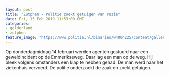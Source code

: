 ```yaml
---
layout: post
title: "Zutphen - Politie zoekt getuigen van ruzie"
date: Fri, 15 Feb 2019 11:53:00 GMT
categories: 
- gelderland 
- zutphen 
feature_image: "https://www.politie.nl/binaries/w400h225/content/gallery/politie/nieuws/2019/februari/02-on/zutphen_emmerikseweg.jpg"
---
```


Op donderdagmiddag 14 februari werden agenten gestuurd naar een geweldincident op de Emmerikseweg. Daar lag een man op de weg. Hij bleek volgens omstanders een klap te hebben gehad. De man werd naar het ziekenhuis vervoerd. De politie onderzoekt de zaak en zoekt getuigen.
